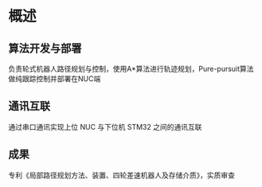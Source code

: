 # 概述
## 算法开发与部署
负责轮式机器人路径规划与控制，使用A*算法进行轨迹规划，Pure-pursuit算法做纯跟踪控制并部署在NUC端  
## 通讯互联
通过串口通讯实现上位 NUC 与下位机 STM32 之间的通讯互联   
## 成果
专利《局部路径规划方法、装置、四轮差速机器人及存储介质》，实质审查
